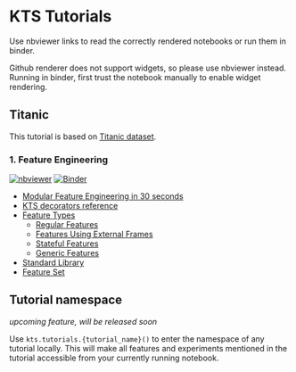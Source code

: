 # KTS Tutorials

Use nbviewer links to read the correctly rendered notebooks or run them in binder.

Github renderer does not support widgets, so please use nbviewer instead. Running in binder, first trust the notebook manually to enable widget rendering.

## Titanic

This tutorial is based on [Titanic dataset](https://www.kaggle.com/c/titanic).

### 1. Feature Engineering
[![nbviewer](https://img.shields.io/badge/render-nbviewer-orange)](https://nbviewer.jupyter.org/github/konodyuk/kts/blob/master/tutorials/titanic/notebooks/1.%20Feature%20Engineering.ipynb)
[![Binder](https://mybinder.org/badge_logo.svg)](https://mybinder.org/v2/gh/konodyuk/kts/master?filepath=tutorials/titanic/notebooks/1.%20Feature%20Engineering.ipynb)
- [Modular Feature Engineering in 30 seconds](https://nbviewer.jupyter.org/github/konodyuk/kts/blob/master/tutorials/titanic/notebooks/1.%20Feature%20Engineering.ipynb#Modular-Feature-Engineering-in-30-seconds)
- [KTS decorators reference](https://nbviewer.jupyter.org/github/konodyuk/kts/blob/master/tutorials/titanic/notebooks/1.%20Feature%20Engineering.ipynb#Decorators)
- [Feature Types](https://nbviewer.jupyter.org/github/konodyuk/kts/blob/master/tutorials/titanic/notebooks/1.%20Feature%20Engineering.ipynb#Feature-Types)
    - [Regular Features](https://nbviewer.jupyter.org/github/konodyuk/kts/blob/master/tutorials/titanic/notebooks/1.%20Feature%20Engineering.ipynb#Regular-Features)
    - [Features Using External Frames](https://nbviewer.jupyter.org/github/konodyuk/kts/blob/master/tutorials/titanic/notebooks/1.%20Feature%20Engineering.ipynb#Features-Using-External-Frames)
    - [Stateful Features](https://nbviewer.jupyter.org/github/konodyuk/kts/blob/master/tutorials/titanic/notebooks/1.%20Feature%20Engineering.ipynb#Stateful-Features)
    - [Generic Features](https://nbviewer.jupyter.org/github/konodyuk/kts/blob/master/tutorials/titanic/notebooks/1.%20Feature%20Engineering.ipynb#Generic-Features)
- [Standard Library](https://nbviewer.jupyter.org/github/konodyuk/kts/blob/master/tutorials/titanic/notebooks/1.%20Feature%20Engineering.ipynb#Standard-Library)
- [Feature Set](https://nbviewer.jupyter.org/github/konodyuk/kts/blob/master/tutorials/titanic/notebooks/1.%20Feature%20Engineering.ipynb#Feature-Set)


## Tutorial namespace

*upcoming feature, will be released soon*

Use `kts.tutorials.{tutorial_name}()` to enter the namespace of any tutorial locally.
This will make all features and experiments mentioned in the tutorial accessible 
from your currently running notebook.
